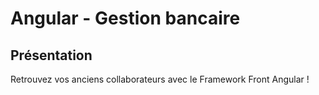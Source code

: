 # Angular - Gestion bancaire
## Présentation
Retrouvez vos anciens collaborateurs avec le Framework Front Angular !
